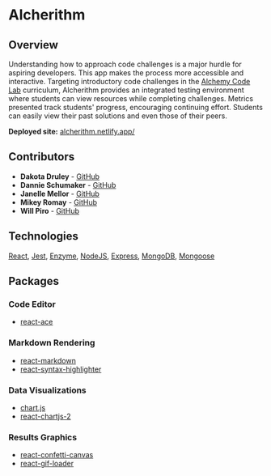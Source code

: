 # Alcherithm

## Overview
Understanding how to approach code challenges is a major hurdle for aspiring developers. This app makes the process more accessible and interactive. Targeting introductory code challenges in the [Alchemy Code Lab](https://www.alchemycodelab.com) curriculum, Alcherithm provides an integrated testing environment where students can view resources while completing challenges. Metrics presented track students' progress, encouraging continuing effort. Students can easily view their past solutions and even those of their peers.

**Deployed site:** [alcherithm.netlify.app/](https://alcherithm.netlify.app/)

## Contributors
- **Dakota Druley** - [GitHub](https://github.com/dakotadruley)
- **Dannie Schumaker** - [GitHub](https://github.com/DannieSchu)
- **Janelle Mellor** - [GitHub](https://github.com/janellemellor)
- **Mikey Romay** - [GitHub](https://github.com/mikeymasonic)
- **Will Piro** - [GitHub](https://github.com/Shaka2Pass)

## Technologies
[React](https://reactjs.org/), [Jest](https://jestjs.io/), [Enzyme](https://enzymejs.github.io/enzyme/), [NodeJS](https://nodejs.org/), [Express](https://expressjs.com/), [MongoDB](https://www.mongodb.com/), [Mongoose](https://mongoosejs.com/)

## Packages
### Code Editor
- [react-ace](https://www.npmjs.com/package/react-ace)

### Markdown Rendering
- [react-markdown](https://www.npmjs.com/package/react-markdown)
- [react-syntax-highlighter](https://www.npmjs.com/package/react-syntax-highlighter)

### Data Visualizations
- [chart.js](https://www.chartjs.org/)
- [react-chartjs-2](https://www.npmjs.com/package/react-chartjs-2)

### Results Graphics
- [react-confetti-canvas](https://www.npmjs.com/package/react-confetti-canvas)
- [react-gif-loader](https://www.npmjs.com/package/react-gif-loader)
